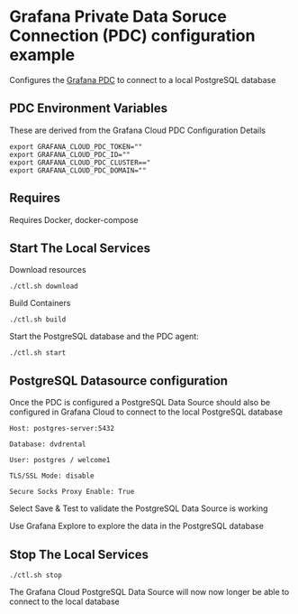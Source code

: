 # Grafana Private Data Soruce Connection (PDC) configuration example

Configures the [Grafana PDC](https://grafana.com/docs/grafana-cloud/data-configuration/configure-private-datasource-connect/) to connect to a local PostgreSQL database

## PDC Environment Variables
These are derived from the Grafana Cloud PDC Configuration Details

```
export GRAFANA_CLOUD_PDC_TOKEN=""
export GRAFANA_CLOUD_PDC_ID=""
export GRAFANA_CLOUD_PDC_CLUSTER=="
export GRAFANA_CLOUD_PDC_DOMAIN=""
```
## Requires
Requires Docker, docker-compose

## Start The Local Services

Download resources

`./ctl.sh download`

Build Containers

`./ctl.sh build`

Start the PostgreSQL database and the PDC agent:

`./ctl.sh start`

## PostgreSQL Datasource configuration
Once the PDC is configured a PostgreSQL Data Source should also be configured in Grafana Cloud to connect to the local PostgreSQL database
```
Host: postgres-server:5432

Database: dvdrental

User: postgres / welcome1

TLS/SSL Mode: disable

Secure Socks Proxy Enable: True
```

Select Save & Test to validate the PostgreSQL Data Source is working

Use Grafana Explore to explore the data in the PostgreSQL database


## Stop The Local Services
`./ctl.sh stop`

The Grafana Cloud PostgreSQL Data Source will now now longer be able to connect to the local database
